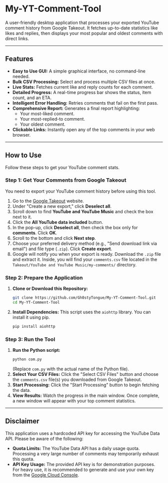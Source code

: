 # My-YT-Comment-Tool

A user-friendly desktop application that processes your exported YouTube comment history from Google Takeout. It fetches up-to-date statistics like likes and replies, then displays your most popular and oldest comments with direct links.

---

## Features

-   **Easy to Use GUI:** A simple graphical interface, no command-line needed.
-   **Bulk CSV Processing:** Select and process multiple CSV files at once.
-   **Live Stats:** Fetches current like and reply counts for each comment.
-   **Detailed Progress:** A real-time progress bar shows the status, item count, and an ETA.
-   **Intelligent Error Handling:** Retries comments that fail on the first pass.
-   **Comprehensive Report:** Generates a final report highlighting:
    -   Your most-liked comment.
    -   Your most-replied-to comment.
    -   Your oldest comment.
-   **Clickable Links:** Instantly open any of the top comments in your web browser.

---

## How to Use

Follow these steps to get your YouTube comment stats.

### Step 1: Get Your Comments from Google Takeout

You need to export your YouTube comment history before using this tool.

1.  Go to the [Google Takeout](https://takeout.google.com/) website.
2.  Under "Create a new export," click **Deselect all**.
3.  Scroll down to find **YouTube and YouTube Music** and check the box next to it.
4.  Click the **All YouTube data included** button.
5.  In the pop-up, click **Deselect all**, then check the box only for **comments**. Click **OK**.
6.  Scroll to the bottom and click **Next step**.
7.  Choose your preferred delivery method (e.g., "Send download link via email") and file type (`.zip`). Click **Create export**.
8.  Google will notify you when your export is ready. Download the `.zip` file and extract it. Inside, you will find your `comments.csv` file located in the `Takeout/YouTube and YouTube Music/my-comments/` directory.

### Step 2: Prepare the Application

1.  **Clone or Download this Repository:**
    ```bash
    git clone https://github.com/Gh0styTongue/My-YT-Comment-Tool.git
    cd My-YT-Comment-Tool
    ```
2.  **Install Dependencies:**
    This script uses the `aiohttp` library. You can install it using pip.
    ```bash
    pip install aiohttp
    ```

### Step 3: Run the Tool

1.  **Run the Python script:**
    ```bash
    python com.py
    ```
    (Replace `com.py` with the actual name of the Python file).
2.  **Select Your CSV Files:** Click the "Select CSV Files" button and choose the `comments.csv` file(s) you downloaded from Google Takeout.
3.  **Start Processing:** Click the "Start Processing" button to begin fetching the data.
4.  **View Results:** Watch the progress in the main window. Once complete, a new window will appear with your top comment statistics.

---

## Disclaimer

This application uses a hardcoded API key for accessing the YouTube Data API. Please be aware of the following:

-   **Quota Limits:** The YouTube Data API has a daily usage quota. Processing a very large number of comments may temporarily exhaust this quota.
-   **API Key Usage:** The provided API key is for demonstration purposes. For heavy use, it is recommended to generate and use your own key from the [Google Cloud Console](https://console.cloud.google.com/).
